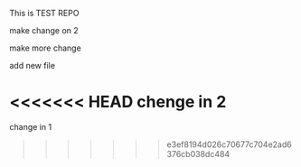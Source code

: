 This is TEST REPO

make change on 2

make more change

add new file

<<<<<<< HEAD
chenge in 2
=======
change in 1
>>>>>>> e3ef8194d026c70677c704e2ad6376cb038dc484
